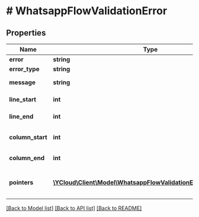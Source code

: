 # # WhatsappFlowValidationError

## Properties

Name | Type | Description | Notes
------------ | ------------- | ------------- | -------------
**error** | **string** | Error code. | [optional]
**error_type** | **string** | Error type. | [optional]
**message** | **string** | Error message. | [optional]
**line_start** | **int** | Start line of the error. | [optional]
**line_end** | **int** | End line of the error. | [optional]
**column_start** | **int** | Start column of the error. | [optional]
**column_end** | **int** | End column of the error. | [optional]
**pointers** | [**\YCloud\Client\Model\WhatsappFlowValidationErrorPointersInner[]**](WhatsappFlowValidationErrorPointersInner.md) | List of pointers to the error location. | [optional]

[[Back to Model list]](../../README.md#models) [[Back to API list]](../../README.md#endpoints) [[Back to README]](../../README.md)
